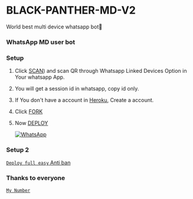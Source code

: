 # BLACK-PANTHER-MD-V2
World best multi device whatsapp bot🖤
### WhatsApp MD user bot

### Setup

1. Click [SCAN](https://replit.com/@black-pantherpa/Black-Panther-MD-QR?v=1nexusNw/Md-Scanner?outputonly=1&lite=1#)) and scan QR through Whatsapp Linked Devices Option in Your whatsapp App.

2. You will get a session id in whatsapp, copy id only.

3. If You don't have a account in [Heroku](https://signup.heroku.com/), Create a account.

4. Click [FORK](https://github.com/BlackPanther-svg/BLACK-PANTHER-MD-V2/fork)

5. Now [DEPLOY](https://heroku.com/deploy)

   <a href="https://chat.whatsapp.com/LWOdea4zvErAHkLNuAQkoP"><img alt="WhatsApp" src="https://img.shields.io/badge/-Whatsapp%20Group-lightgrey?style=for-the-badge&logo=whatsapp&logoColor=white"/></a>

### Setup 2 

[`Deploy full easy` Anti ban ](www.okteto.com)

### Thanks to everyone

[`My Number`](https://wa.me/+94741671668?text=හා̶̷යි̶̶🙈🌸_ස̶̷්ටේ̶̷ට̶̷ස්🪄බ̶̷ල̶̬න̷̶්න̶_ක̶̷න̶̷්ටැ̶̷ක්🥰සේව්_දාගන්න_INBOX🤭ආවෙ🪄❢❢_)
